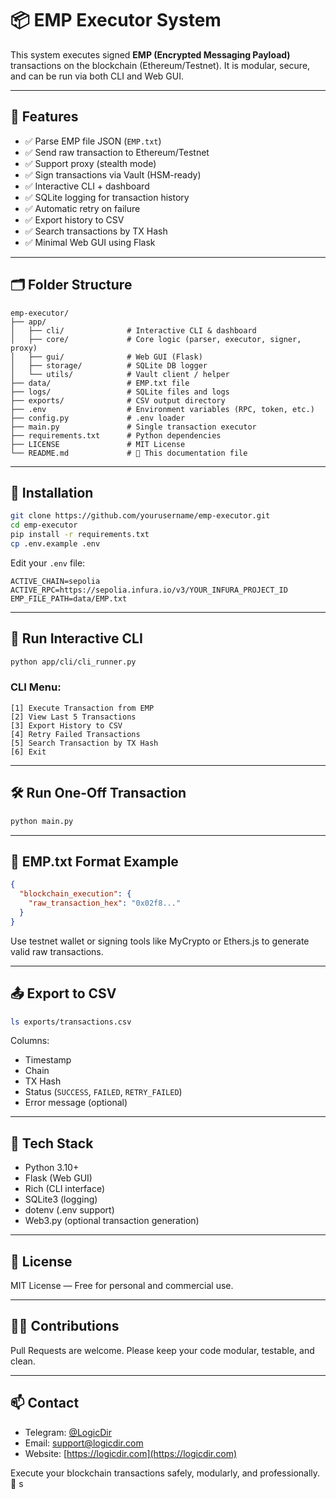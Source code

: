 # 📦 EMP Executor System

This system executes signed **EMP (Encrypted Messaging Payload)** transactions on the blockchain (Ethereum/Testnet). It is modular, secure, and can be run via both CLI and Web GUI.

---

## 🚀 Features

* ✅ Parse EMP file JSON (`EMP.txt`)
* ✅ Send raw transaction to Ethereum/Testnet
* ✅ Support proxy (stealth mode)
* ✅ Sign transactions via Vault (HSM-ready)
* ✅ Interactive CLI + dashboard
* ✅ SQLite logging for transaction history
* ✅ Automatic retry on failure
* ✅ Export history to CSV
* ✅ Search transactions by TX Hash
* ✅ Minimal Web GUI using Flask

---

## 🗂 Folder Structure

```
emp-executor/
├── app/
│   ├── cli/              # Interactive CLI & dashboard
│   ├── core/             # Core logic (parser, executor, signer, proxy)
│   ├── gui/              # Web GUI (Flask)
│   ├── storage/          # SQLite DB logger
│   └── utils/            # Vault client / helper
├── data/                 # EMP.txt file
├── logs/                 # SQLite files and logs
├── exports/              # CSV output directory
├── .env                  # Environment variables (RPC, token, etc.)
├── config.py             # .env loader
├── main.py               # Single transaction executor
├── requirements.txt      # Python dependencies
├── LICENSE               # MIT License
└── README.md             # 📄 This documentation file
```

---

## 🔧 Installation

```bash
git clone https://github.com/yourusername/emp-executor.git
cd emp-executor
pip install -r requirements.txt
cp .env.example .env
```

Edit your `.env` file:

```
ACTIVE_CHAIN=sepolia
ACTIVE_RPC=https://sepolia.infura.io/v3/YOUR_INFURA_PROJECT_ID
EMP_FILE_PATH=data/EMP.txt
```

---

## 🧪 Run Interactive CLI

```bash
python app/cli/cli_runner.py
```

### CLI Menu:

```
[1] Execute Transaction from EMP
[2] View Last 5 Transactions
[3] Export History to CSV
[4] Retry Failed Transactions
[5] Search Transaction by TX Hash
[6] Exit
```

---

## 🛠 Run One-Off Transaction

```bash
python main.py
```

---

## 📄 EMP.txt Format Example

```json
{
  "blockchain_execution": {
    "raw_transaction_hex": "0x02f8..."
  }
}
```

Use testnet wallet or signing tools like MyCrypto or Ethers.js to generate valid raw transactions.

---

## 📤 Export to CSV

```bash
ls exports/transactions.csv
```

Columns:

* Timestamp
* Chain
* TX Hash
* Status (`SUCCESS`, `FAILED`, `RETRY_FAILED`)
* Error message (optional)

---

## 🧠 Tech Stack

* Python 3.10+
* Flask (Web GUI)
* Rich (CLI interface)
* SQLite3 (logging)
* dotenv (.env support)
* Web3.py (optional transaction generation)

---

## 📜 License

MIT License — Free for personal and commercial use.

---

## 👨‍💻 Contributions

Pull Requests are welcome. Please keep your code modular, testable, and clean.

---

## 📫 Contact

* Telegram: [@LogicDir](https://t.me/LogicDir)
* Email: [support@logicdir.com](mailto:support@logicdir.com)
* Website: [https://logicdir.com](https://logicdir.com)

Execute your blockchain transactions safely, modularly, and professionally. 🐳
s